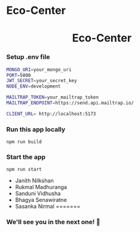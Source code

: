 # Eco-Center

<h1 align="center">Eco-Center </h1>

### Setup .env file

```bash
MONGO_URI=your_mongo_uri
PORT=5000
JWT_SECRET=your_secret_key
NODE_ENV=development

MAILTRAP_TOKEN=your_mailtrap_token
MAILTRAP_ENDPOINT=https://send.api.mailtrap.io/

CLIENT_URL= http://localhost:5173
```

### Run this app locally

```shell
npm run build
```

### Start the app

```shell
npm run start
```

- Janith Nilkshan
- Rukmal Madhuranga
- Sanduni Vidhusha
- Bhagya Senawiratne
- Sasanka Nirmal
=======
### We'll see you in the next one! 🚀
